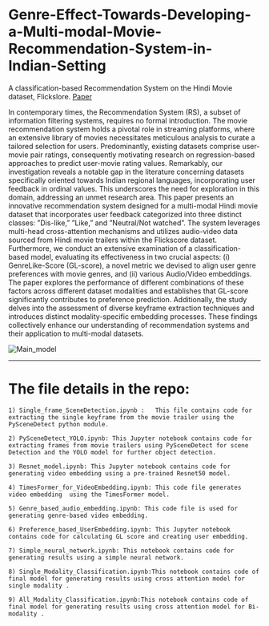 # Genre-Effect-Towards-Developing-a-Multi-modal-Movie-Recommendation-System-in-Indian-Setting
A classification-based Recommendation System on the Hindi Movie dataset, Flickslore.
[Paper](https://ieeexplore.ieee.org/stamp/stamp.jsp?arnumber=10286147)


In contemporary times, the Recommendation System (RS), a subset of information filtering systems, requires no formal introduction. The movie recommendation system holds a pivotal role in streaming platforms, where an extensive library
of movies necessitates meticulous analysis to curate a tailored selection for users. Predominantly, existing datasets comprise user-movie pair ratings, consequently motivating research on regression-based approaches to predict user-movie 
rating values. Remarkably, our investigation reveals a notable gap in the literature concerning datasets specifically oriented towards Indian regional languages, incorporating user feedback in ordinal values. This underscores the need for 
exploration in this domain, addressing an unmet research area. This paper presents an innovative recommendation system designed for a multi-modal Hindi movie dataset that incorporates user feedback categorized into three distinct 
classes: ”Dis-like,” ”Like,” and ”Neutral/Not watched”. The system leverages multi-head cross-attention mechanisms and utilizes audio-video data sourced from Hindi movie trailers within the Flickscore dataset. Furthermore, we conduct an 
extensive examination of a classification-based model, evaluating its effectiveness in two crucial aspects: (i) GenreLike-Score (GL-score), a novel metric we devised to align user genre preferences with movie genres, and (ii) various 
Audio/Video embeddings. The paper explores the performance of different combinations of these factors across different dataset modalities and establishes that GL-score significantly contributes to preference prediction. Additionally, 
the study delves into the assessment of diverse keyframe extraction techniques and introduces distinct modality-specific embedding processes. These findings collectively enhance our understanding of recommendation systems and their 
application to multi-modal datasets.

![Main_model](https://github.com/prrabirmondal/Genre-Effect-Towards-Developing-a-Multi-modal-Movie-Recommendation-System-in-Indian-Setting/assets/93509969/b3664e6a-f112-4b52-a448-e9e06dd2477c)

------------------------------------------------------------------------------------------------
# The file details in the repo:


    1) Single_frame_SceneDetection.ipynb :   This file contains code for extracting the single keyframe from the movie trailer using the PySceneDetect python module.
 
    2) PySceneDetect_YOLO.ipynb: This Jupyter notebook contains code for extracting frames from movie trailers using PySceneDetect for scene Detection and the YOLO model for further object detection.

    3) Resnet_model.ipynb: This Jupyter notebook contains code for generating video embedding using a pre-trained Resnet50 model.

    4) TimesFormer_for_VideoEmbedding.ipynb: This code file generates video embedding  using the TimesFormer model.

    5) Genre_based_audio_embedding.ipynb: This code file is used for generating genre-based video embedding. 

    6) Preference_based_UserEmbedding.ipynb: This Jupyter notebook contains code for calculating GL score and creating user embedding. 

    7) Simple_neural_network.ipynb: This notebook contains code for generating results using a simple neural network. 

    8) Single_Modality_Classification.ipynb:This notebook contains code of final model for generating results using cross attention model for single modality .
 
    9) All_Modality_Classification.ipynb:This notebook contains code of final model for generating results using cross attention model for Bi-modality . 
